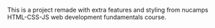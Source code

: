 This is a project remade with extra features and styling from nucamps HTML-CSS-JS web development fundamentals course.
